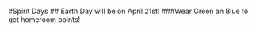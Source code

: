 <br/>
#Spirit Days
## Earth Day will be on April 21st!
<list>
###Wear Green an Blue to get homeroom points!

